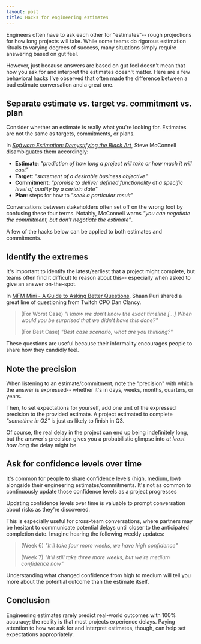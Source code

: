 ```yaml
---
layout: post
title: Hacks for engineering estimates
---
```


Engineers often have to ask each other for "estimates"-- rough projections for how long projects will take. While some teams do rigorous estimation rituals to varying degrees of success, many situations simply require answering based on gut feel.

However, just because answers are based on gut feel doesn't mean that how you ask for and interpret the estimates doesn't matter. Here are a few behavioral hacks I've observed that often made the difference between a bad estimate conversation and a great one.

## Separate estimate vs. target vs. commitment vs. plan

Consider whether an estimate is really what you're looking for. Estimates are not the same as targets, commitments, or plans.

In [*Software Estimation: Demystifying the Black Art*](https://www.amazon.com/Software-Estimation-Demystifying-Developer-Practices/dp/0735605351), Steve McConnell disambiguates them accordingly:

- **Estimate**: *"prediction of how long a project will take or how much it will cost"*
- **Target**: *"statement of a desirable business objective"*
- **Commitment**: *"promise to deliver defined functionality at a specific level of quality by a certain date"*
- **Plan**: steps for how to *"seek a particular result"*

Conversations between stakeholders often set off on the wrong foot by confusing these four terms. Notably, McConnell warns *"you can negotiate the commitment, but don’t negotiate the estimate"*.

A few of the hacks below can be applied to both estimates and commitments.

## Identify the extremes

It's important to identify the latest/earliest that a project might complete, but teams often find it difficult to reason about this-- especially when asked to give an answer on-the-spot.

In [MFM Mini - A Guide to Asking Better Questions](https://open.spotify.com/episode/4r4wDlLv5l09M6WCS92UzB?si=h8d4ID1RQvG0vke8zQG-SA), Shaan Puri shared a great line of questioning from Twitch CPO Dan Clancy.

> (For Worst Case) *"I know we don't know the exact timeline [...] When would you be surprised that we didn't have this done?"*
>
>(For Best Case) *"Best case scenario, what are you thinking?"*

These questions are useful because their informality encourages people to share how they candidly feel.

## Note the precision

When listening to an estimate/commitment, note the "precision" with which the answer is expressed-- whether it's in days, weeks, months, quarters, or years.

Then, to set expectations for yourself, add one unit of the expressed precision to the provided estimate. A project estimated to complete *"sometime in Q2"* is just as likely to finish in Q3.

Of course, the real delay in the project can end up being indefinitely long, but the answer's precision gives you a probabilistic glimpse into *at least how long* the delay might be.

## Ask for confidence levels over time

It's common for people to share confidence levels (high, medium, low) alongside their engineering estimates/commitments. It's not as common to continuously update those confidence levels as a project progresses

Updating confidence levels over time is valuable to prompt conversation about risks as they're discovered.

This is especially useful for cross-team conversations, where partners may be hesitant to communicate potential delays until closer to the anticipated completion date. Imagine hearing the following weekly updates:

> (Week 6) *"It'll take four more weeks, we have high confidence"*
> 
> (Week 7) *"It'll still take three more weeks, but we're medium confidence now"*

Understanding what changed confidence from high to medium will tell you more about the potential outcome than the estimate itself.

## Conclusion

Engineering estimates rarely predict real-world outcomes with 100% accuracy; the reality is that most projects experience delays. Paying attention to how we ask for and interpret estimates, though, can help set expectations appropriately.
